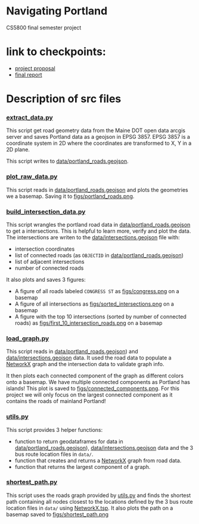 # Navigating Portland

CS5800 final semester project 

# link to checkpoints:

* [project proposal](./project_proposal.md)
* [final report](./final_report.md)

# Description of src files

### [extract_data.py](./src/extract_data.py)

This script get road geometry data from the Maine DOT open data arcgis server and saves Portland data as a geojson in EPSG 3857. EPSG 3857 is a coordinate system in 2D where the coordinates are transformed to X, Y in a 2D plane.

This script writes to [data/portland_roads.geojson](./data/portland_roads.geojson).

### [plot_raw_data.py](./src/plot_raw_data.py)

This script reads in [data/portland_roads.geojson](./data/portland_roads.geojson) and plots the geometries we a basemap. Saving it to [figs/portland_roads.png](./figs/portland_roads.png).

### [build_intersection_data.py](./src/build_intersection_data.py)

This script wrangles the portland road data in [data/portland_roads.geojson](./data/portland_roads.geojson) to get a intersections. This is helpful to learn more, verify and plot the data. The intersections are writen to the [data/intersections.geojson](./data/intersections.geojson) file with:

* intersection coordinates
* list of connected roads (as `OBJECTID` in [data/portland_roads.geojson](./data/portland_roads.geojson))
* list of adjacent intersections
* number of connected roads

It also plots and saves 3 figures:

* A figure of all roads labeled `CONGRESS ST` as [figs/congress.png](./figs/congress.png) on a basemap
* A figure of all intersections as [figs/sorted_intersections.png](./figs/sorted_intersections.png) on a basemap
* A figure with the top 10 intersections (sorted by number of connected roads) as [figs/first_10_intersection_roads.png](./figs/first_10_intersection_roads.png) on a basemap

### [load_graph.py](./src/load_graph.py)

This script reads in [data/portland_roads.geojson](./data/portland_roads.geojson)) and [data/intersections.geojson](./data/intersections.geojson) data. It used the road data to populate a [NetworkX](https://networkx.org/documentation/latest/tutorial.html) graph and the intersection data to validate graph info.

It then plots each connected component of the graph as different colors onto a basemap. We have multiple connected components as Portland has islands! This plot is saved to [figs/connected_components.png](./figs/connected_components.png). For this project we will only focus on the largest connected component as it contains the roads of mainland Portland!

### [utils.py](./src/utils.py)

This script provides 3 helper functions:

* function to return geodataframes for data in [data/portland_roads.geojson](./data/portland_roads.geojson)), [data/intersections.geojson](./data/intersections.geojson) data and the 3 bus route location files in `data/`. 
* function that creates and returns a [NetworkX](https://networkx.org/documentation/latest/tutorial.html) graph from road data.
* function that returns the largest component of a graph.

### [shortest_path.py](./src/shortest_path.py)

This script uses the roads graph provided by [utils.py](./src/utils.py) and finds the shortest path containing all nodes closest to the locations defined by the 3 bus route location files in `data/` using [NetworkX.tsp](https://networkx.org/documentation/stable/reference/algorithms/generated/networkx.algorithms.approximation.traveling_salesman.traveling_salesman_problem.html). It also plots the path on a basemap saved to [figs/shortest_path.png](./figs/shortest_path.png)
